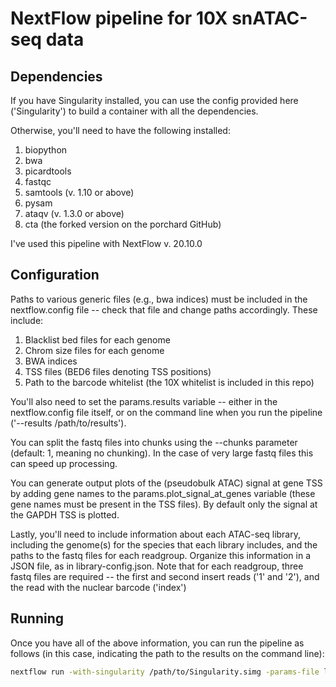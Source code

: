 # NextFlow pipeline for 10X snATAC-seq data

## Dependencies
If you have Singularity installed, you can use the config provided here ('Singularity') to build a container with all the dependencies.

Otherwise, you'll need to have the following installed:
1. biopython
2. bwa
3. picardtools
4. fastqc
5. samtools (v. 1.10 or above)
6. pysam
7. ataqv (v. 1.3.0 or above)
8. cta (the forked version on the porchard GitHub)

I've used this pipeline with NextFlow v. 20.10.0

## Configuration
Paths to various generic files (e.g., bwa indices) must be included in the nextflow.config file -- check that file and change paths accordingly. These include:

1. Blacklist bed files for each genome
2. Chrom size files for each genome
3. BWA indices
4. TSS files (BED6 files denoting TSS positions)
5. Path to the barcode whitelist (the 10X whitelist is included in this repo)

You'll also need to set the params.results variable -- either in the nextflow.config file itself, or on the command line when you run the pipeline ('--results /path/to/results').

You can split the fastq files into chunks using the --chunks parameter (default: 1, meaning no chunking). In the case of very large fastq files this can speed up processing.

You can generate output plots of the (pseudobulk ATAC) signal at gene TSS by adding gene names to the params.plot_signal_at_genes variable (these gene names must be present in the TSS files). By default only the signal at the GAPDH TSS is plotted.

Lastly, you'll need to include information about each ATAC-seq library, including the genome(s) for the species that each library includes, and the paths to the fastq files for each readgroup. Organize this information in a JSON file, as in library-config.json. Note that for each readgroup, three fastq files are required -- the first and second insert reads ('1' and '2'), and the read with the nuclear barcode ('index')

## Running
Once you have all of the above information, you can run the pipeline as follows (in this case, indicating the path to the results on the command line):

```bash
nextflow run -with-singularity /path/to/Singularity.simg -params-file library-config.json --results /path/to/results /path/to/main.nf
```
